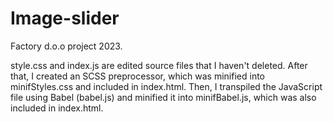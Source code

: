 # Image-slider
Factory d.o.o project 2023.

style.css and index.js are edited source files that I haven't deleted.
After that, I created an SCSS preprocessor, which was minified into minifStyles.css and included in index.html.
Then, I transpiled the JavaScript file using Babel (babel.js) and minified it into minifBabel.js, which was also included in index.html.

